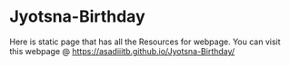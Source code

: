 # Jyotsna-Birthday
Here is static page that has all the Resources for webpage. You can visit this webpage @ https://asadiiitb.github.io/Jyotsna-Birthday/